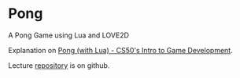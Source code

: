 # Pong

A Pong Game using Lua and LOVE2D

Explanation on [Pong (with Lua) - CS50's Intro to Game Development](https://www.youtube.com/watch?v=jZqYXSmgDuM&list=PLWKjhJtqVAbluXJKKbCIb4xd7fcRkpzoz&index=1&t=1133s).

Lecture [repository](https://github.com/games50/pong) is on github.
